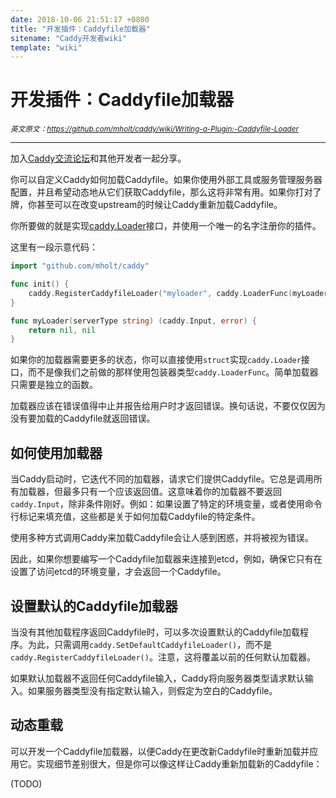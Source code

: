 ```yaml
---
date: 2018-10-06 21:51:17 +0800
title: "开发插件：Caddyfile加载器"
sitename: "Caddy开发者wiki"
template: "wiki"
---
```


# 开发插件：Caddyfile加载器

_<small>英文原文：<https://github.com/mholt/caddy/wiki/Writing-a-Plugin:-Caddyfile-Loader></small>_

----------------------------

加入[Caddy交流论坛](https://caddy.community/)和其他开发者一起分享。

你可以自定义Caddy如何加载Caddyfile。如果你使用外部工具或服务管理服务器配置，并且希望动态地从它们获取Caddyfile，那么这将非常有用。如果你打对了牌，你甚至可以在改变upstream的时候让Caddy重新加载Caddyfile。

你所要做的就是实现[caddy.Loader](https://godoc.org/github.com/mholt/caddy#Loader)接口，并使用一个唯一的名字注册你的插件。

这里有一段示意代码：

```go
import "github.com/mholt/caddy"

func init() {
    caddy.RegisterCaddyfileLoader("myloader", caddy.LoaderFunc(myLoader))
}

func myLoader(serverType string) (caddy.Input, error) {
    return nil, nil
}
```

如果你的加载器需要更多的状态，你可以直接使用`struct`实现`caddy.Loader`接口，而不是像我们之前做的那样使用包装器类型`caddy.LoaderFunc`。简单加载器只需要是独立的函数。

加载器应该在错误值得中止并报告给用户时才返回错误。换句话说，不要仅仅因为没有要加载的Caddyfile就返回错误。

## 如何使用加载器

当Caddy启动时，它迭代不同的加载器，请求它们提供Caddyfile。它总是调用所有加载器，但最多只有一个应该返回值。这意味着你的加载器不要返回`caddy.Input`，除非条件刚好。例如：如果设置了特定的环境变量，或者使用命令行标记来填充值，这些都是关于如何加载Caddyfile的特定条件。

使用多种方式调用Caddy来加载Caddyfile会让人感到困惑，并将被视为错误。

因此，如果你想要编写一个Caddyfile加载器来连接到etcd，例如，确保它只有在设置了访问etcd的环境变量，才会返回一个Caddyfile。

## 设置默认的Caddyfile加载器

当没有其他加载程序返回Caddyfile时，可以多次设置默认的Caddyfile加载程序。为此，只需调用`caddy.SetDefaultCaddyfileLoader()`，而不是`caddy.RegisterCaddyfileLoader()`。注意，这将覆盖以前的任何默认加载器。

如果默认加载器不返回任何Caddyfile输入，Caddy将向服务器类型请求默认输入。如果服务器类型没有指定默认输入，则假定为空白的Caddyfile。

## 动态重载

可以开发一个Caddyfile加载器，以便Caddy在更改新Caddyfile时重新加载并应用它。实现细节差别很大，但是你可以像这样让Caddy重新加载新的Caddyfile：

(TODO)